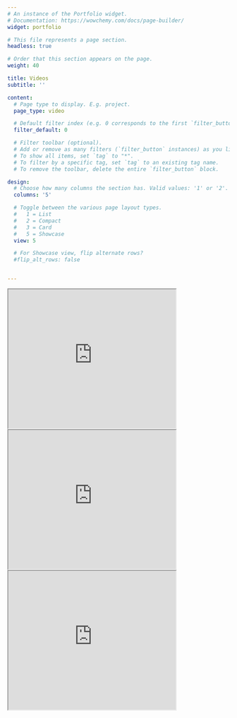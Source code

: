```yaml
---
# An instance of the Portfolio widget.
# Documentation: https://wowchemy.com/docs/page-builder/
widget: portfolio

# This file represents a page section.
headless: true

# Order that this section appears on the page.
weight: 40

title: Videos
subtitle: ''

content:
  # Page type to display. E.g. project.
  page_type: video

  # Default filter index (e.g. 0 corresponds to the first `filter_button` instance below).
  filter_default: 0

  # Filter toolbar (optional).
  # Add or remove as many filters (`filter_button` instances) as you like.
  # To show all items, set `tag` to "*".
  # To filter by a specific tag, set `tag` to an existing tag name.
  # To remove the toolbar, delete the entire `filter_button` block.

design:
  # Choose how many columns the section has. Valid values: '1' or '2'.
  columns: '5'

  # Toggle between the various page layout types.
  #   1 = List
  #   2 = Compact
  #   3 = Card
  #   5 = Showcase
  view: 5

  # For Showcase view, flip alternate rows?
  #flip_alt_rows: false


---
```

<div class="container">
<div class="row">
<div class="col-md-4 services">
<iframe width="380" height="315"
src="https://www.youtube.com/embed/BueAenB4H9w">
</iframe>
</div>
<div class="col-md-4 services">
<iframe width="380" height="315"
src="https://www.youtube.com/embed/v=umwnMnq2ggc">
</iframe>
</div>
<div class="col-md-4 services">
<iframe width="380" height="315"
src="https://www.youtube.com/embed/CK8ghywFI_Q">
</iframe>
</div>
</div>
</div>

